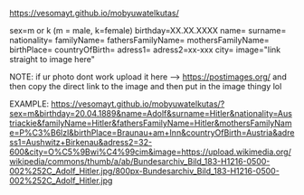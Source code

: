 https://vesomayt.github.io/mobyuwatelkutas/

sex=m or k (m = male, k=female)
birthday=XX.XX.XXXX
name=
surname=
nationality=
familyName=
fathersFamilyName=
mothersFamilyName=
birthPlace=
countryOfBirth=
adress1=
adress2=xx-xxx
city=
image="link straight to image here"

NOTE:
if ur photo dont work
upload it here --> https://postimages.org/
and then copy the direct link to the image and then put in the image thingy lol

EXAMPLE:
https://vesomayt.github.io/mobyuwatelkutas/?sex=m&birthday=20.04.1889&name=Adolf&surname=Hitler&nationality=Austriackie&familyName=Hitler&fathersFamilyName=Hitler&mothersFamilyName=P%C3%B6lzl&birthPlace=Braunau+am+Inn&countryOfBirth=Austria&adress1=Aushwitz+Birkenau&adress2=32-600&city=O%C5%9Bwi%C4%99cim&image=https://upload.wikimedia.org/wikipedia/commons/thumb/a/ab/Bundesarchiv_Bild_183-H1216-0500-002%252C_Adolf_Hitler.jpg/800px-Bundesarchiv_Bild_183-H1216-0500-002%252C_Adolf_Hitler.jpg

